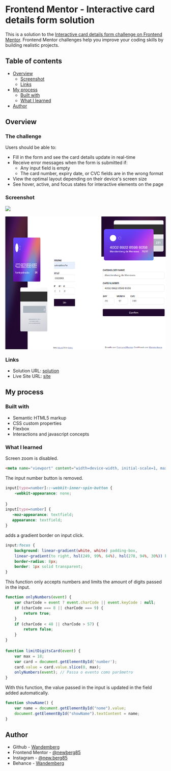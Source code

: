 # Frontend Mentor - Interactive card details form solution

This is a solution to the [Interactive card details form challenge on Frontend Mentor](https://www.frontendmentor.io/challenges/interactive-card-details-form-XpS8cKZDWw). Frontend Mentor challenges help you improve your coding skills by building realistic projects. 

## Table of contents

- [Overview](#overview)
  - [Screenshot](#screenshot)
  - [Links](#links)
- [My process](#my-process)
  - [Built with](#built-with)
  - [What I learned](#what-i-learned)
- [Author](#author)

## Overview

### The challenge

Users should be able to:

- Fill in the form and see the card details update in real-time
- Receive error messages when the form is submitted if:
  - Any input field is empty
  - The card number, expiry date, or CVC fields are in the wrong format
- View the optimal layout depending on their device's screen size
- See hover, active, and focus states for interactive elements on the page

### Screenshot

![](./screenshot.jpg)

<div style="display:flex; width:100%">
<img src="images/desktop-version.png" width="60%">
<img src="images/mobile-version.png" width="40%">
</div>



### Links

- Solution URL: [solution](https://github.com/newberg85/interactive-card)
- Live Site URL: [site](https://interactive-card-amber.vercel.app/)

## My process

### Built with

- Semantic HTML5 markup
- CSS custom properties
- Flexbox
- Interactions and javascript concepts


### What I learned

Screen zoom is disabled.
```html
<meta name="viewport" content="width=device-width, initial-scale=1, maximum-scale=1, user-scalable=no">
```
The input number button is removed.
```css
input[type=number]::-webkit-inner-spin-button { 
    -webkit-appearance: none;
    
}
input[type=number] { 
   -moz-appearance: textfield;
   appearance: textfield;
}
```
adds a gradient border on input click.
```css
input:focus {
    background: linear-gradient(white, white) padding-box,
    linear-gradient(to right, hsl(249, 99%, 64%), hsl(278, 94%, 30%)) border-box;
    border-radius: 8px;
    border: 1px solid transparent;
}
```
This function only accepts numbers and limits the amount of digits passed in the input.
```js
function onlyNumbers(event) {
    var charCode = event ? event.charCode || event.keyCode : null;
    if (charCode === 8 || charCode === 9) {
        return true;
    }
    if (charCode < 48 || charCode > 57) {
        return false;
    }
}

function limitDigitsCard(event) {
    var max = 18;
    var card = document.getElementById('number');
    card.value = card.value.slice(0, max);
    onlyNumbers(event); // Passa o evento como parâmetro
}
```
With this function, the value passed in the input is updated in the field added automatically.
```js
function showName() {
    var name = document.getElementById("nome").value;
    document.getElementById("showName").textContent = name;
}
```

## Author

- Github - [Wandemberg](https://github.com/newberg85)
- Frontend Mentor - [@newberg85](https://www.frontendmentor.io/profile/newberg85)
- Instagram - [@new.berg85](https://www.instagram.com/new.berg85/)
- Behance - [Wandemberg](https://www.behance.net/bergviana)



